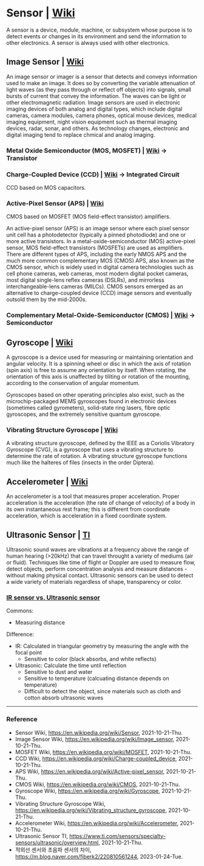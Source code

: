 # Sensor | [Wiki](https://en.wikipedia.org/wiki/Sensor)

A sensor is a device, module, machine, or subsystem whose purpose is to detect events or changes in its environment and send the information to other electronics. A sensor is always used with other electronics.

## Image Sensor | [Wiki](https://en.wikipedia.org/wiki/Image_sensor)

An image sensor or imager is a sensor that detects and conveys information used to make an image. It does so by converting the variable attenuation of light waves (as they pass through or reflect off objects) into signals, small bursts of current that convey the information. The waves can be light or other electromagnetic radiation. Image sensors are used in electronic imaging devices of both analog and digital types, which include digital cameras, camera modules, camera phones, optical mouse devices, medical imaging equipment, night vision equipment such as thermal imaging devices, radar, sonar, and others. As technology changes, electronic and digital imaging tend to replace chmical and analog imaging.

### Metal Oxide Semiconductor (MOS, MOSFET) | [Wiki](https://en.wikipedia.org/wiki/MOSFET) -> Transistor

### Charge-Coupled Device (CCD) | [Wiki](https://en.wikipedia.org/wiki/Charge-coupled_device) -> Integrated Circuit

CCD based on MOS capacitors.

### Active-Pixel Sensor (APS) | [Wiki](https://en.wikipedia.org/wiki/Active-pixel_sensor)

CMOS based on MOSFET (MOS field-effect transistor) amplifiers.

An active-pixel sensor (APS) is an image sensor where each pixel sensor unit cell has a photodetector (typically a pinned photodiode) and one or more active transistors. In a metal-oxide-semiconductor (MOS) active-pixel sensor, MOS field-effect transistors (MOSFETs) are used as amplifiers. There are different types of APS, including the early NMOS APS and the much more common complementary MOS (CMOS) APS, also known as the CMOS sensor, which is widely used in digital camera technologies such as cell phone cameras, web cameras, most modern digital pocket cameras, most digital single-lens reflex cameras (DSLRs), and mirrorless interchangeable-lens cameras (MILCs). CMOS sensors emerged as an alternative to charge-coupled device (CCD) image sensors and eventually outsold them by the mid-2000s.

### Complementary Metal-Oxide-Semiconductor (CMOS) | [Wiki](https://en.wikipedia.org/wiki/CMOS) -> Semiconductor

## Gyroscope | [Wiki](https://en.wikipedia.org/wiki/Gyroscope)

A gyroscope is a device used for measuring or maintaining orientation and angular velocity. It is a spinning wheel or disc in which the axis of rotation (spin axis) is free to assume any orientation by itself. When rotating, the orientation of this axis is unaffected by tiliting or rotation of the mounting, according to the conservation of angular momentum.

Gyroscopes based on other operating principles also exist, such as the microchip-packaged MEMS gyroscopes found in electronic devices (sometimes called gyrometers), solid-state ring lasers, fibre optic gyroscopes, and the extremely sensitive quantum gyroscope.

### Vibrating Structure Gyroscope | [Wiki](https://en.wikipedia.org/wiki/Vibrating_structure_gyroscope)

A vibrating structure gyroscope, defined by the IEEE as a Coriolis Vibratory Gyroscope (CVG), is a gyroscope that uses a vibrating structure to determine the rate of rotation. A vibrating structure gyroscope functions much like the halteres of files (insects in the order Diptera).

## Accelerometer | [Wiki](https://en.wikipedia.org/wiki/Accelerometer)

An accelerometer is a tool that measures proper acceleration. Proper acceleration is the acceleration (the rate of change of velocity) of a body in its own instantaneous rest frame; this is different from coordinate acceleration, which is acceleration in a fixed coordinate system.

## Ultrasonic Sensor | [TI](https://www.ti.com/sensors/specialty-sensors/ultrasonic/overview.html)

Ultrasonic sound waves are vibrations at a frequency above the range of human hearing (>20kHz) that can travel throught a variety of mediums (air or fluid). Techniques like time of flight or Doppler are used to measure flow, detect objects, perform concentration analysis and measure distances - without making physical contact. Ultrasonic sensors can be used to detect a wide variety of materials regardless of shape, transparency or color.

### [IR sensor vs. Ultrasonic sensor](https://m.blog.naver.com/fiberk2/220810561244)

Commons:
- Measuring distance

Difference:
- IR: Calculated in triangular geometry by measuring the angle with the focal point
  - Sensitive to color (black absorbs, and white reflects)
- Ultrasonic: Calculate the time until reflection
  - Sensitive to dust and water
  - Sensitive to temperature (calcuating distance depends on temperature)
  - Difficult to detect the object, since materials such as cloth and cotton absorb ultrasonic waves

---

### Reference

- Sensor Wiki, https://en.wikipedia.org/wiki/Sensor, 2021-10-21-Thu.
- Image Sensor Wiki, https://en.wikipedia.org/wiki/Image_sensor, 2021-10-21-Thu.
- MOSFET Wiki, https://en.wikipedia.org/wiki/MOSFET, 2021-10-21-Thu.
- CCD Wiki, https://en.wikipedia.org/wiki/Charge-coupled_device, 2021-10-21-Thu.
- APS Wiki, https://en.wikipedia.org/wiki/Active-pixel_sensor, 2021-10-21-Thu.
- CMOS Wiki, https://en.wikipedia.org/wiki/CMOS, 2021-10-21-Thu.
- Gyroscope Wiki, https://en.wikipedia.org/wiki/Gyroscope, 2021-10-21-Thu.
- Vibrating Structure Gyroscope Wiki, https://en.wikipedia.org/wiki/Vibrating_structure_gyroscope, 2021-10-21-Thu.
- Accelerometer Wiki, https://en.wikipedia.org/wiki/Accelerometer, 2021-10-21-Thu.
- Ultrasonic Sensor TI, https://www.ti.com/sensors/specialty-sensors/ultrasonic/overview.html, 2021-10-21-Thu.
- 적외선 센서와 초음파 센서의 차이, https://m.blog.naver.com/fiberk2/220810561244, 2023-01-24-Tue.
